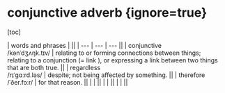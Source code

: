 # conjunctive adverb {ignore=true}

[toc]

| words and phrases |  ||
| --- | --- | --- ||
| conjunctive<br/>/kənˈdʒʌŋk.tɪv/ | relating to or forming connections between things;<br/>relating to a conjunction (= link ), or expressing a link between two things that are both true. ||
| regardless<br/>/rɪˈɡɑːrd.ləs/ | despite; not being affected by something. ||
| therefore<br/>/ˈðer.fɔːr/ | for that reason. ||
|  |  ||
|  |  ||
|  |  ||